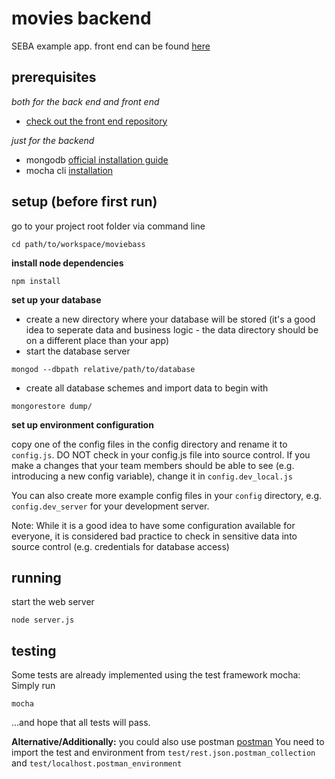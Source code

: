 # movies backend

SEBA example app. front end can be found [here](https://github.com/treschenhofer/movie-angular-client)

## prerequisites


_both for the back end and front end_

* [check out the front end repository](https://github.com/treschenhofer/movie-angular-client)

_just for the backend_

* mongodb [official installation guide](https://docs.mongodb.org/manual/administration/install-community/)
* mocha cli [installation](https://mochajs.org/#installation)



## setup (before first run)

go to your project root folder via command line
```
cd path/to/workspace/moviebass
```

**install node dependencies**

```
npm install
```

**set up your database**

* create a new directory where your database will be stored (it's a good idea to seperate data and business logic - the data directory should be on a different place than your app)
* start the database server 
```
mongod --dbpath relative/path/to/database
```
* create all database schemes and import data to begin with 
```
mongorestore dump/
```

**set up environment configuration**

copy one of the config files in the config directory and rename it to `config.js`. DO NOT check in your config.js file into source control. If you make a changes that your team members should be able to see (e.g. introducing a new config variable), change it in `config.dev_local.js`

You can also create more example config files in your `config` directory, e.g. `config.dev_server` for your development server. 

Note: While it is a good idea to have some configuration available for everyone, it is considered bad practice to check in sensitive data into source control (e.g. credentials for database access)

## running

start the web server

```
node server.js
```

## testing

Some tests are already implemented using the test framework mocha: Simply run

```
mocha
```

...and hope that all tests will pass.

**Alternative/Additionally:** you could also use postman [postman](https://www.getpostman.com/)
You need to import the test and environment from `test/rest.json.postman_collection` and `test/localhost.postman_environment`